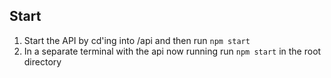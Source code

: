 ## Start

1. Start the API by cd'ing into /api and then run `npm start`
2. In a separate terminal with the api now running run `npm start` in the root directory